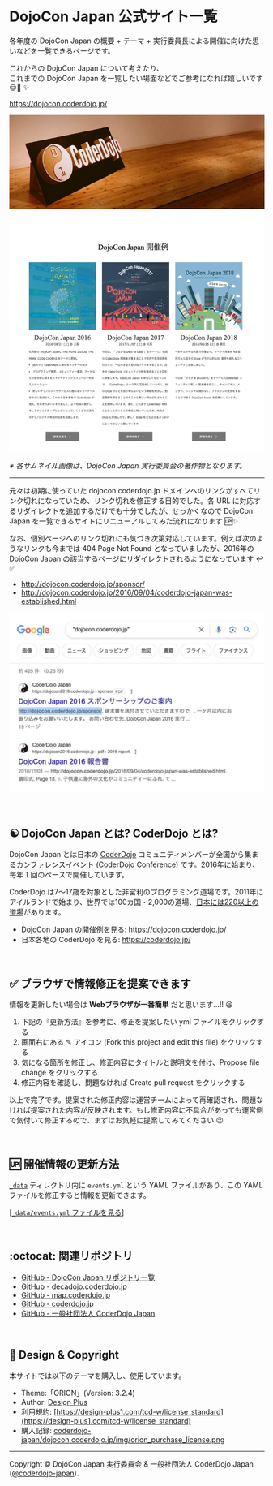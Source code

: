 # DojoCon Japan 公式サイト一覧

各年度の DojoCon Japan の概要 + テーマ + 実行委員長による開催に向けた思いなどを一覧できるページです。

これからの DojoCon Japan について考えたり、   
これまでの DojoCon Japan を一覧したい場面などでご参考になれば嬉しいです 😌💭 ✨

https://dojocon.coderdojo.jp/

[![DojoCon Japan 開催例](https://github.com/coderdojo-japan/dojocon.coderdojo.jp/blob/main/img/screenshot.jpg)](https://dojocon.coderdojo.jp/)

_※ 各サムネイル画像は、DojoCon Japan 実行委員会の著作物となります。_

-----

元々は初期に使っていた dojocon.coderdojo.jp ドメインへのリンクがすべてリンク切れになっていため、リンク切れを修正する目的でした。各 URL に対応するリダイレクトを追加するだけでも十分でしたが、せっかくなので DojoCon Japan を一覧できるサイトにリニューアルしてみた流れになります 🆙✨

なお、個別ページへのリンク切れにも気づき次第対応しています。例えば次のようなリンクも今までは 404 Page Not Found となっていましたが、2016年の DojoCon Japan の該当するページにリダイレクトされるようになっています ↩️ ✅

- http://dojocon.coderdojo.jp/sponsor/
- http://dojocon.coderdojo.jp/2016/09/04/coderdojo-japan-was-established.html

[![Google 検索 - "dojocon.coderdojo.jp"](https://github.com/coderdojo-japan/dojocon.coderdojo.jp/blob/main/img/google-search-result.jpg)](https://www.google.com/search?q=%22dojocon.coderdojo.jp%22)

<br>

## :yin_yang: DojoCon Japan とは? CoderDojo とは?

DojoCon Japan とは日本の [CoderDojo](https://github.com/coderdojo-japan) コミュニティメンバーが全国から集まるカンファレンスイベント (CoderDojo Conference) です。2016年に始まり、毎年１回のペースで開催しています。

CoderDojo は7〜17歳を対象とした非営利のプログラミング道場です。2011年にアイルランドで始まり、世界では100カ国・2,000の道場、[日本には220以上の道場](https://coderdojo.jp/)があります。

- DojoCon Japan の開催例を見る: https://dojocon.coderdojo.jp/
- 日本各地の CoderDojo を見る:  https://coderdojo.jp/

<br>

## :white_check_mark: ブラウザで情報修正を提案できます

情報を更新したい場合は **Webブラウザが一番簡単** だと思います...!! 😆

1. 下記の『更新方法』を参考に、修正を提案したい yml ファイルをクリックする
2. 画面右にある ✎ アイコン (Fork this project and edit this file) をクリックする
3. 気になる箇所を修正し、修正内容にタイトルと説明文を付け、Propose file change をクリックする
4. 修正内容を確認し、問題なければ Create pull request をクリックする

以上で完了です。提案された修正内容は運営チームによって再確認され、問題なければ提案された内容が反映されます。もし修正内容に不具合があっても運営側で気付いて修正するので、まずはお気軽に提案してみてください :wink:

<br>

## :up: 開催情報の更新方法

[`_data`](https://github.com/coderdojo-japan/dojocon.coderdojo.jp/tree/main/_data) ディレクトリ内に `events.yml` という YAML ファイルがあり、この YAML ファイルを修正すると情報を更新できます。

\[[`_data/events.yml` ファイルを見る](https://github.com/coderdojo-japan/dojocon.coderdojo.jp/blob/main/_data/events.yml)\]

<br>

## :octocat: 関連リポジトリ

- [GitHub - DojoCon Japan リポジトリ一覧](https://github.com/search?q=org%3Acoderdojo-japan+dojocon&type=repositories)
- [GitHub - decadojo.coderdojo.jp](https://github.com/coderdojo-japan/decadojo.coderdojo.jp)
- [GitHub - map.coderdojo.jp](https://github.com/coderdojo-japan/map.coderdojo.jp)
- [GitHub - coderdojo.jp](https://github.com/coderdojo-japan/coderdojo.jp)
- [GitHub - 一般社団法人 CoderDojo Japan](https://github.com/coderdojo-japan)

<br>

## :art: Design & Copyright

本サイトでは以下のテーマを購入し、使用しています。

- Theme:「ORION」(Version: 3.2.4)
- Author: [Design Plus](http://design-plus1.com/tcd-w/)
- 利用規約: [https://design-plus1.com/tcd-w/license_standard](https://design-plus1.com/tcd-w/license_standard)
- 購入記録: [coderdojo-japan/dojocon.coderdojo.jp/img/orion_purchase_license.png](https://github.com/coderdojo-japan/dojocon.coderdojo.jp/blob/main/img/orion_purchase_license.png)

-----

Copyright ©  DojoCon Japan 実行委員会 & 一般社団法人 CoderDojo Japan ([@coderdojo-japan](https://github.com/coderdojo-japan)).
